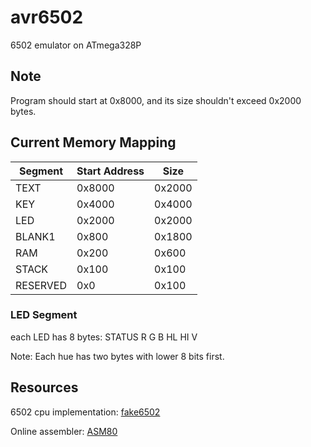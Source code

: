 # avr6502
6502 emulator on ATmega328P

## Note

Program should start at 0x8000, and its size shouldn't exceed 0x2000 bytes.

## Current Memory Mapping

| Segment  | Start Address | Size   |
| -------- | ------------- | ------ |
| TEXT     | 0x8000        | 0x2000 |
| KEY      | 0x4000        | 0x4000 |
| LED      | 0x2000        | 0x2000 |
| BLANK1   | 0x800         | 0x1800 |
| RAM      | 0x200         | 0x600  |
| STACK    | 0x100         | 0x100  |
| RESERVED | 0x0           | 0x100  |

### LED Segment

each LED has 8 bytes: STATUS R G B HL HI V

Note: Each hue has two bytes with lower 8 bits first.

## Resources

6502 cpu implementation: [fake6502](http://rubbermallet.org/fake6502.c)

Online assembler: [ASM80](https://www.asm80.com)
